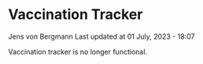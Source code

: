 Vaccination Tracker
================
Jens von Bergmann
Last updated at 01 July, 2023 - 18:07

Vaccination tracker is no longer functional.
